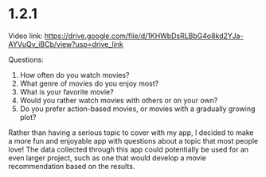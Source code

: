 # 1.2.1
Video link: https://drive.google.com/file/d/1KHWbDsRLBbG4o8kd2YJa-AYVuQv_iBCb/view?usp=drive_link

Questions: 
1. How often do you watch movies?
2. What genre of movies do you enjoy most?
3. What is your favorite movie?
4. Would you rather watch movies with others or on your own?
5. Do you prefer action-based movies, or movies with a gradually growing plot?

Rather than having a serious topic to cover with my app, I decided to make a more fun and enjoyable app with questions about a topic that most people love! The data collected through this app could potentially be used for an even larger project, such as one that would develop a movie recommendation based on the results.
